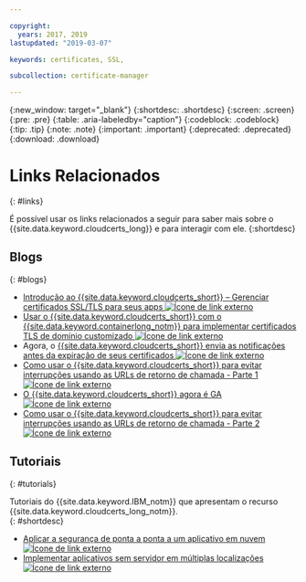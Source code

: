 ```yaml
---

copyright:
  years: 2017, 2019
lastupdated: "2019-03-07"

keywords: certificates, SSL, 

subcollection: certificate-manager

---
```


{:new_window: target="_blank"}
{:shortdesc: .shortdesc}
{:screen: .screen}
{:pre: .pre}
{:table: .aria-labeledby="caption"}
{:codeblock: .codeblock}
{:tip: .tip}
{:note: .note}
{:important: .important}
{:deprecated: .deprecated}
{:download: .download}

# Links Relacionados
{: #links}

É possível usar os links relacionados a seguir para saber mais sobre o {{site.data.keyword.cloudcerts_long}} e para interagir com ele.
{:shortdesc}

## Blogs
{: #blogs}

* <a href="https://www.ibm.com/blogs/bluemix/2017/12/introducing-ibm-cloud-certificate-manager-manage-ssltls-certificates-apps/" target="_blank">Introdução ao {{site.data.keyword.cloudcerts_short}} – Gerenciar certificados SSL/TLS para seus apps <img src="../../icons/launch-glyph.svg" alt="Ícone de link externo"></a>
* <a href="https://www.ibm.com/blogs/bluemix/2018/01/use-ibm-cloud-certificate-manager-ibm-cloud-container-service-deploy-custom-domain-tls-certificates/" target="_blank">Usar o {{site.data.keyword.cloudcerts_short}} com o {{site.data.keyword.containerlong_notm}} para implementar certificados TLS de domínio customizado <img src="../../icons/launch-glyph.svg" alt="Ícone de link externo"></a>
* Agora, o <a href="https://www.ibm.com/blogs/bluemix/2018/06/certificate-manager-now-sends-notifications-certificates-expire/" target="_blank">{{site.data.keyword.cloudcerts_short}} envia as notificações antes da expiração de seus certificados <img src="../../icons/launch-glyph.svg" alt="Ícone de link externo"></a>
* <a href="https://www.ibm.com/blogs/bluemix/2018/08/use-certificate-manager-avoid-outages-using-callback-urls/" target="_blank">Como usar o {{site.data.keyword.cloudcerts_short}} para evitar interrupções usando as URLs de retorno de chamada - Parte 1 <img src="../../icons/launch-glyph.svg" alt="Ícone de link externo"></a>
* <a href="https://www.ibm.com/blogs/bluemix/2018/09/ibm-cloud-certificate-manager-is-now-ga/" target="_blank">O {{site.data.keyword.cloudcerts_short}} agora é GA <img src="../../icons/launch-glyph.svg" alt="Ícone de link externo"></a>
* <a href="https://www.ibm.com/blogs/bluemix/2018/10/how-to-use-certificate-manager-to-avoid-outages-using-callback-urls-part-2/" target="_blank">Como usar o {{site.data.keyword.cloudcerts_short}} para evitar interrupções usando as URLs de retorno de chamada - Parte 2 <img src="../../icons/launch-glyph.svg" alt="Ícone de link externo"></a>

## Tutoriais
{: #tutorials}

Tutoriais do {{site.data.keyword.IBM_notm}} que apresentam o recurso {{site.data.keyword.cloudcerts_long_notm}}.  
{: #shortdesc}

* <a href="https://cloud.ibm.com/docs/tutorials/cloud-e2e-security.html#apply-end-to-end-security-to-a-cloud-application" target="_blank">Aplicar a segurança de ponta a ponta a um aplicativo em nuvem <img src="../../icons/launch-glyph.svg" alt="Ícone de link externo"></a>
* <a href="https://cloud.ibm.com/docs/tutorials/multi-region-serverless.html#deploy-serverless-apps-across-multiple-locations" target="_blank">Implementar aplicativos sem servidor em múltiplas localizações <img src="../../icons/launch-glyph.svg" alt="Ícone de link externo"></a>
